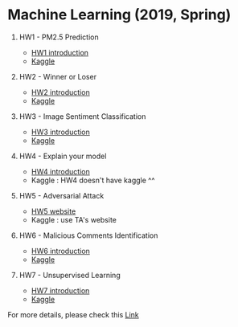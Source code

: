 # Machine Learning (2019, Spring) 

1. HW1 - PM2.5 Prediction  
    - [HW1 introduction](https://ntumlta2019.github.io/ml-web-hw1/)
    - [Kaggle](https://www.kaggle.com/c/ml2019spring-hw1)

2. HW2 - Winner or Loser  
    - [HW2 introduction](https://ntumlta2019.github.io/ml-web-hw2/)
    - [Kaggle](https://www.kaggle.com/c/ml2019spring-hw2)

3. HW3 - Image Sentiment Classification  
    - [HW3 introduction](https://ntumlta2019.github.io/ml-web-hw3/)  
    - [Kaggle](https://www.kaggle.com/c/ml2019spring-hw3)

4. HW4 - Explain your model  
    - [HW4 introduction](https://ntumlta2019.github.io/ml-web-hw4/)
    - Kaggle : HW4 doesn't have kaggle ^^  
    
5. HW5 - Adversarial Attack
    - [HW5 website](http://140.112.42.213:22224/)
    - Kaggle : use TA's website

6. HW6 - Malicious Comments Identification
    - [HW6 introduction](https://ntumlta2019.github.io/ml-web-hw6/)
    - [Kaggle](https://www.kaggle.com/c/ml2019spring-hw6/)
    
7. HW7 - Unsupervised Learning
    - [HW7 introduction](https://ntumlta2019.github.io/ml-web-hw7/)
    - [Kaggle](https://www.kaggle.com/c/ml2019spring-hw7/)

For more details, please check this [Link](http://speech.ee.ntu.edu.tw/~tlkagk/courses_ML19.html)
